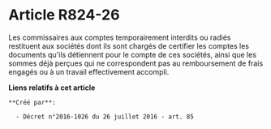 # Article R824-26

Les commissaires aux comptes temporairement interdits ou radiés restituent aux sociétés dont ils sont chargés de certifier
les comptes les documents qu'ils détiennent pour le compte de ces sociétés, ainsi que les sommes déjà perçues qui ne
correspondent pas au remboursement de frais engagés ou à un travail effectivement accompli.

**Liens relatifs à cet article**

	**Créé par**:

	  - Décret n°2016-1026 du 26 juillet 2016 - art. 85
